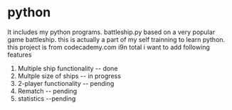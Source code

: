 # python
It includes my python programs.
battleship.py
based on a very popular game battleship.
this is actually a part of my self trainning to learn python.
this project is from codecademy.com
i9n total i want to add following features 
1) Multiple ship functionality -- done
2) Multple size of ships -- in progress
3) 2-player functionality -- pending
4) Rematch -- pending
5) statistics --pending
